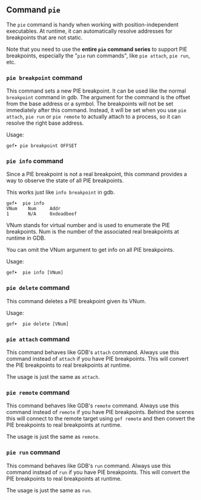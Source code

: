 ## Command `pie` ##

The `pie` command is handy when working with position-independent executables.
At runtime, it can automatically resolve addresses for breakpoints that are not
static.

Note that you need to use the **entire `pie` command series** to support PIE
breakpoints, especially the "`pie` run commands", like `pie attach`, `pie run`,
etc.

### `pie breakpoint` command ###

This command sets a new PIE breakpoint. It can be used like the normal
`breakpoint` command in gdb. The argument for the command is the offset from
the base address or a symbol. The breakpoints will not be set immediately after
this command. Instead, it will be set when you use `pie attach`, `pie run` or
`pie remote` to actually attach to a process, so it can resolve the right base
address.

Usage:

```
gef➤ pie breakpoint OFFSET
```

### `pie info` command ###

Since a PIE breakpoint is not a real breakpoint, this command provides a way to
observe the state of all PIE breakpoints.

This works just like `info breakpoint` in gdb.

```
gef➤  pie info
VNum    Num     Addr
1       N/A     0xdeadbeef
```

VNum stands for virtual number and is used to enumerate the PIE breakpoints.
Num is the number of the associated real breakpoints at runtime in GDB.

You can omit the VNum argument to get info on all PIE breakpoints.

Usage:

```
gef➤  pie info [VNum]

```

### `pie delete` command ###

This command deletes a PIE breakpoint given its VNum.

Usage:

```
gef➤  pie delete [VNum]
```

### `pie attach` command ###

This command behaves like GDB's `attach` command. Always use this command
instead of `attach` if you have PIE breakpoints. This will convert the PIE
breakpoints to real breakpoints at runtime.

The usage is just the same as `attach`.

### `pie remote` command ###

This command behaves like GDB's `remote` command. Always use this command
instead of `remote` if you have PIE breakpoints. Behind the scenes this will
connect to the remote target using `gef remote` and then convert the PIE
breakpoints to real breakpoints at runtime.

The usage is just the same as `remote`.

### `pie run` command ###

This command behaves like GDB's `run` command. Always use this command instead
of `run` if you have PIE breakpoints. This will convert the PIE breakpoints to
real breakpoints at runtime.

The usage is just the same as `run`.
